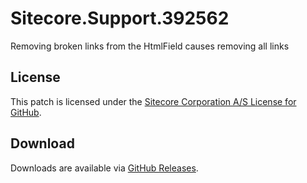# Sitecore.Support.392562
Removing broken links from the HtmlField causes removing all links

## License  
This patch is licensed under the [Sitecore Corporation A/S License for GitHub](https://github.com/sitecoresupport/Sitecore.Support.392562/blob/master/LICENSE).  

## Download  
Downloads are available via [GitHub Releases](https://github.com/sitecoresupport/Sitecore.Support.392562/releases).  
